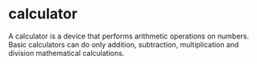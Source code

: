 # calculator
A calculator is a device that performs arithmetic operations on numbers. Basic calculators can do only addition, subtraction, multiplication and division mathematical calculations.
